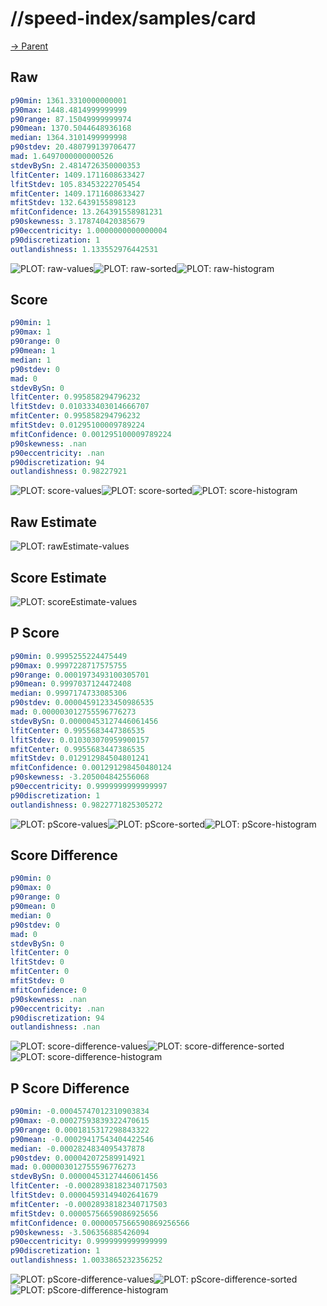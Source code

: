 
# //speed-index/samples/card

[→ Parent](../..)


## Raw


```yaml
p90min: 1361.3310000000001
p90max: 1448.4814999999999
p90range: 87.15049999999974
p90mean: 1370.5044648936168
median: 1364.3101499999998
p90stdev: 20.480799139706477
mad: 1.6497000000000526
stdevBySn: 2.4814726350000353
lfitCenter: 1409.1711608633427
lfitStdev: 105.83453222705454
mfitCenter: 1409.1711608633427
mfitStdev: 132.6439155898123
mfitConfidence: 13.264391558981231
p90skewness: 3.178740420385679
p90eccentricity: 1.0000000000000004
p90discretization: 1
outlandishness: 1.133552976442531

```

![PLOT: raw-values](./raw/values.svg)![PLOT: raw-sorted](./raw/sorted.svg)![PLOT: raw-histogram](./raw/histogram.svg)
## Score


```yaml
p90min: 1
p90max: 1
p90range: 0
p90mean: 1
median: 1
p90stdev: 0
mad: 0
stdevBySn: 0
lfitCenter: 0.995858294796232
lfitStdev: 0.010333403014666707
mfitCenter: 0.995858294796232
mfitStdev: 0.01295100009789224
mfitConfidence: 0.001295100009789224
p90skewness: .nan
p90eccentricity: .nan
p90discretization: 94
outlandishness: 0.98227921

```

![PLOT: score-values](./score/values.svg)![PLOT: score-sorted](./score/sorted.svg)![PLOT: score-histogram](./score/histogram.svg)
## Raw Estimate

![PLOT: rawEstimate-values](./rawEstimate/values.svg)
## Score Estimate

![PLOT: scoreEstimate-values](./scoreEstimate/values.svg)
## P Score


```yaml
p90min: 0.9995255224475449
p90max: 0.9997228717575755
p90range: 0.0001973493100305701
p90mean: 0.9997037124472408
median: 0.9997174733085306
p90stdev: 0.00004591233450986535
mad: 0.000003012755596776273
stdevBySn: 0.00000453127446061456
lfitCenter: 0.9955683447386535
lfitStdev: 0.010303070959900157
mfitCenter: 0.9955683447386535
mfitStdev: 0.012912984504801241
mfitConfidence: 0.001291298450480124
p90skewness: -3.205004842556068
p90eccentricity: 0.9999999999999997
p90discretization: 1
outlandishness: 0.9822771825305272

```

![PLOT: pScore-values](./pScore/values.svg)![PLOT: pScore-sorted](./pScore/sorted.svg)![PLOT: pScore-histogram](./pScore/histogram.svg)
## Score Difference


```yaml
p90min: 0
p90max: 0
p90range: 0
p90mean: 0
median: 0
p90stdev: 0
mad: 0
stdevBySn: 0
lfitCenter: 0
lfitStdev: 0
mfitCenter: 0
mfitStdev: 0
mfitConfidence: 0
p90skewness: .nan
p90eccentricity: .nan
p90discretization: 94
outlandishness: .nan

```

![PLOT: score-difference-values](./score-difference/values.svg)![PLOT: score-difference-sorted](./score-difference/sorted.svg)![PLOT: score-difference-histogram](./score-difference/histogram.svg)
## P Score Difference


```yaml
p90min: -0.00045747012310903834
p90max: -0.00027593839322470615
p90range: 0.0001815317298843322
p90mean: -0.00029417543404422546
median: -0.0002824834095437878
p90stdev: 0.000042072589914921
mad: 0.000003012755596776273
stdevBySn: 0.00000453127446061456
lfitCenter: -0.00028938182340717503
lfitStdev: 0.00004593149402641679
mfitCenter: -0.00028938182340717503
mfitStdev: 0.00005756659086925656
mfitConfidence: 0.0000057566590869256566
p90skewness: -3.506356885426094
p90eccentricity: 0.9999999999999999
p90discretization: 1
outlandishness: 1.0033865232356252

```

![PLOT: pScore-difference-values](./pScore-difference/values.svg)![PLOT: pScore-difference-sorted](./pScore-difference/sorted.svg)![PLOT: pScore-difference-histogram](./pScore-difference/histogram.svg)